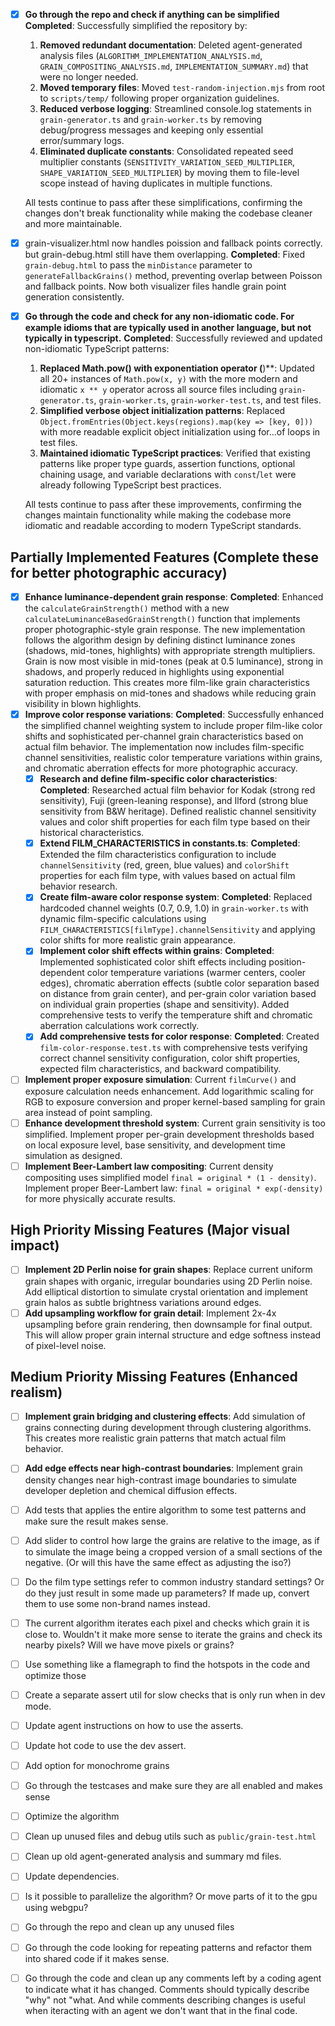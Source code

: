 - [x] **Go through the repo and check if anything can be simplified** **Completed**: Successfully simplified the repository by:
  1. **Removed redundant documentation**: Deleted agent-generated analysis files (`ALGORITHM_IMPLEMENTATION_ANALYSIS.md`, `GRAIN_COMPOSITING_ANALYSIS.md`, `IMPLEMENTATION_SUMMARY.md`) that were no longer needed.
  2. **Moved temporary files**: Moved `test-random-injection.mjs` from root to `scripts/temp/` following proper organization guidelines.
  3. **Reduced verbose logging**: Streamlined console.log statements in `grain-generator.ts` and `grain-worker.ts` by removing debug/progress messages and keeping only essential error/summary logs.
  4. **Eliminated duplicate constants**: Consolidated repeated seed multiplier constants (`SENSITIVITY_VARIATION_SEED_MULTIPLIER`, `SHAPE_VARIATION_SEED_MULTIPLIER`) by moving them to file-level scope instead of having duplicates in multiple functions.
  
  All tests continue to pass after these simplifications, confirming the changes don't break functionality while making the codebase cleaner and more maintainable.

- [x] grain-visualizer.html now handles poission and fallback points correctly. but grain-debug.html still have them overlapping. **Completed**: Fixed `grain-debug.html` to pass the `minDistance` parameter to `generateFallbackGrains()` method, preventing overlap between Poisson and fallback points. Now both visualizer files handle grain point generation consistently.

- [x] **Go through the code and check for any non-idiomatic code. For example idioms that are typically used in another language, but not typically in typescript.** **Completed**: Successfully reviewed and updated non-idiomatic TypeScript patterns:
  1. **Replaced Math.pow() with exponentiation operator (**)**: Updated all 20+ instances of `Math.pow(x, y)` with the more modern and idiomatic `x ** y` operator across all source files including `grain-generator.ts`, `grain-worker.ts`, `grain-worker-test.ts`, and test files.
  2. **Simplified verbose object initialization patterns**: Replaced `Object.fromEntries(Object.keys(regions).map(key => [key, 0]))` with more readable explicit object initialization using for...of loops in test files.
  3. **Maintained idiomatic TypeScript practices**: Verified that existing patterns like proper type guards, assertion functions, optional chaining usage, and variable declarations with `const`/`let` were already following TypeScript best practices.
  
  All tests continue to pass after these improvements, confirming the changes maintain functionality while making the codebase more idiomatic and readable according to modern TypeScript standards.

## Partially Implemented Features (Complete these for better photographic accuracy)

- [x] **Enhance luminance-dependent grain response**: **Completed**: Enhanced the `calculateGrainStrength()` method with a new `calculateLuminanceBasedGrainStrength()` function that implements proper photographic-style grain response. The new implementation follows the algorithm design by defining distinct luminance zones (shadows, mid-tones, highlights) with appropriate strength multipliers. Grain is now most visible in mid-tones (peak at 0.5 luminance), strong in shadows, and properly reduced in highlights using exponential saturation reduction. This creates more film-like grain characteristics with proper emphasis on mid-tones and shadows while reducing grain visibility in blown highlights.
- [x] **Improve color response variations**: **Completed**: Successfully enhanced the simplified channel weighting system to include proper film-like color shifts and sophisticated per-channel grain characteristics based on actual film behavior. The implementation now includes film-specific channel sensitivities, realistic color temperature variations within grains, and chromatic aberration effects for more photographic accuracy.
  - [x] **Research and define film-specific color characteristics**: **Completed**: Researched actual film behavior for Kodak (strong red sensitivity), Fuji (green-leaning response), and Ilford (strong blue sensitivity from B&W heritage). Defined realistic channel sensitivity values and color shift properties for each film type based on their historical characteristics.
  - [x] **Extend FILM_CHARACTERISTICS in constants.ts**: **Completed**: Extended the film characteristics configuration to include `channelSensitivity` (red, green, blue values) and `colorShift` properties for each film type, with values based on actual film behavior research.
  - [x] **Create film-aware color response system**: **Completed**: Replaced hardcoded channel weights (0.7, 0.9, 1.0) in `grain-worker.ts` with dynamic film-specific calculations using `FILM_CHARACTERISTICS[filmType].channelSensitivity` and applying color shifts for more realistic grain appearance.
  - [x] **Implement color shift effects within grains**: **Completed**: Implemented sophisticated color shift effects including position-dependent color temperature variations (warmer centers, cooler edges), chromatic aberration effects (subtle color separation based on distance from grain center), and per-grain color variation based on individual grain properties (shape and sensitivity). Added comprehensive tests to verify the temperature shift and chromatic aberration calculations work correctly.
  - [x] **Add comprehensive tests for color response**: **Completed**: Created `film-color-response.test.ts` with comprehensive tests verifying correct channel sensitivity configuration, color shift properties, expected film characteristics, and backward compatibility.
- [ ] **Implement proper exposure simulation**: Current `filmCurve()` and exposure calculation needs enhancement. Add logarithmic scaling for RGB to exposure conversion and proper kernel-based sampling for grain area instead of point sampling.
- [ ] **Enhance development threshold system**: Current grain sensitivity is too simplified. Implement proper per-grain development thresholds based on local exposure level, base sensitivity, and development time simulation as designed.
- [ ] **Implement Beer-Lambert law compositing**: Current density compositing uses simplified model `final = original * (1 - density)`. Implement proper Beer-Lambert law: `final = original * exp(-density)` for more physically accurate results.

## High Priority Missing Features (Major visual impact)

- [ ] **Implement 2D Perlin noise for grain shapes**: Replace current uniform grain shapes with organic, irregular boundaries using 2D Perlin noise. Add elliptical distortion to simulate crystal orientation and implement grain halos as subtle brightness variations around edges.
- [ ] **Add upsampling workflow for grain detail**: Implement 2x-4x upsampling before grain rendering, then downsample for final output. This will allow proper grain internal structure and edge softness instead of pixel-level noise.

## Medium Priority Missing Features (Enhanced realism)

- [ ] **Implement grain bridging and clustering effects**: Add simulation of grains connecting during development through clustering algorithms. This creates more realistic grain patterns that match actual film behavior.
- [ ] **Add edge effects near high-contrast boundaries**: Implement grain density changes near high-contrast image boundaries to simulate developer depletion and chemical diffusion effects.

- [ ] Add tests that applies the entire algorithm to some test patterns and make sure the result makes sense.
- [ ] Add slider to control how large the grains are relative to the image, as if to simulate the image being a cropped version of a small sections of the negative. (Or will this have the same effect as adjusting the iso?)
- [ ] Do the film type settings refer to common industry standard settings? Or do they just result in some made up parameters? If made up, convert them to use some non-brand names instead.
- [ ] The current algorithm iterates each pixel and checks which grain it is close to. Wouldn't it make more sense to iterate the grains and check its nearby pixels? Will we have move pixels or grains?
- [ ] Use something like a flamegraph to find the hotspots in the code and optimize those
- [ ] Create a separate assert util for slow checks that is only run when in dev mode.
- [ ] Update agent instructions on how to use the asserts.
- [ ] Update hot code to use the dev assert.
- [ ] Add option for monochrome grains
- [ ] Go through the testcases and make sure they are all enabled and makes sense
- [ ] Optimize the algorithm
- [ ] Clean up unused files and debug utils such as `public/grain-test.html`
- [ ] Clean up old agent-generated analysis and summary md files.
- [ ] Update dependencies.
- [ ] Is it possible to parallelize the algorithm? Or move parts of it to the gpu using webgpu?
- [ ] Go through the repo and clean up any unused files
- [ ] Go through the code looking for repeating patterns and refactor them into shared code if it makes sense.
- [ ] Go through the code and clean up any comments left by a coding agent to indicate what it has changed. Comments should typically describe "why" not "what. And while comments describing changes is useful when iteracting with an agent we don't want that in the final code.
